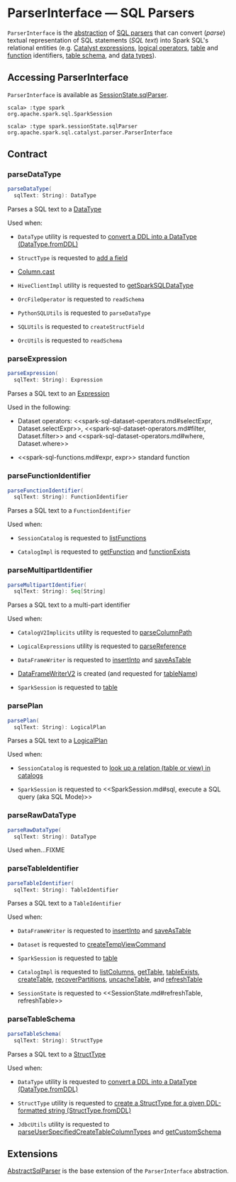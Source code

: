 # ParserInterface &mdash; SQL Parsers

`ParserInterface` is the [abstraction](#contract) of [SQL parsers](#extensions) that can convert (_parse_) textual representation of SQL statements (_SQL text_) into Spark SQL's relational entities (e.g. [Catalyst expressions](#parseExpression), [logical operators](#parsePlan), [table](#parseTableIdentifier) and [function](#parseFunctionIdentifier) identifiers, [table schema](#parseTableSchema), and [data types](#parseDataType)).

## Accessing ParserInterface

`ParserInterface` is available as [SessionState.sqlParser](../SessionState.md#sqlParser).

```text
scala> :type spark
org.apache.spark.sql.SparkSession

scala> :type spark.sessionState.sqlParser
org.apache.spark.sql.catalyst.parser.ParserInterface
```

## Contract

### <span id="parseDataType"> parseDataType

```scala
parseDataType(
  sqlText: String): DataType
```

Parses a SQL text to a [DataType](../DataType.md)

Used when:

* `DataType` utility is requested to [convert a DDL into a DataType (DataType.fromDDL)](../DataType.md#fromDDL)

* `StructType` is requested to [add a field](../StructType.md#add)

* [Column.cast](../spark-sql-Column.md#cast)

* `HiveClientImpl` utility is requested to [getSparkSQLDataType](../hive/HiveClientImpl.md#getSparkSQLDataType)

* `OrcFileOperator` is requested to `readSchema`

* `PythonSQLUtils` is requested to `parseDataType`

* `SQLUtils` is requested to `createStructField`

* `OrcUtils` is requested to `readSchema`

### <span id="parseExpression"> parseExpression

```scala
parseExpression(
  sqlText: String): Expression
```

Parses a SQL text to an [Expression](../expressions/Expression.md)

Used in the following:

* Dataset operators: <<spark-sql-dataset-operators.md#selectExpr, Dataset.selectExpr>>, <<spark-sql-dataset-operators.md#filter, Dataset.filter>> and <<spark-sql-dataset-operators.md#where, Dataset.where>>

* <<spark-sql-functions.md#expr, expr>> standard function

### <span id="parseFunctionIdentifier"> parseFunctionIdentifier

```scala
parseFunctionIdentifier(
  sqlText: String): FunctionIdentifier
```

Parses a SQL text to a `FunctionIdentifier`

Used when:

* `SessionCatalog` is requested to [listFunctions](../SessionCatalog.md#listFunctions)

* `CatalogImpl` is requested to [getFunction](../CatalogImpl.md#getFunction) and [functionExists](../CatalogImpl.md#functionExists)

### <span id="parseMultipartIdentifier"> parseMultipartIdentifier

```scala
parseMultipartIdentifier(
  sqlText: String): Seq[String]
```

Parses a SQL text to a multi-part identifier

Used when:

* `CatalogV2Implicits` utility is requested to [parseColumnPath](CatalogV2Implicits.md#parseColumnPath)

* `LogicalExpressions` utility is requested to [parseReference](LogicalExpressions.md#parseReference)

* `DataFrameWriter` is requested to [insertInto](../DataFrameWriter.md#insertInto) and [saveAsTable](../DataFrameWriter.md#saveAsTable)

* [DataFrameWriterV2](../DataFrameWriterV2.md) is created (and requested for [tableName](../DataFrameWriterV2.md#tableName))

* `SparkSession` is requested to [table](../SparkSession.md#table)

### <span id="parsePlan"> parsePlan

```scala
parsePlan(
  sqlText: String): LogicalPlan
```

Parses a SQL text to a [LogicalPlan](../logical-operators/LogicalPlan.md)

Used when:

* `SessionCatalog` is requested to [look up a relation (table or view) in catalogs](../SessionCatalog.md#lookupRelation)

* `SparkSession` is requested to <<SparkSession.md#sql, execute a SQL query (aka SQL Mode)>>

### <span id="parseRawDataType"> parseRawDataType

```scala
parseRawDataType(
  sqlText: String): DataType
```

Used when...FIXME

### <span id="parseTableIdentifier"> parseTableIdentifier

```scala
parseTableIdentifier(
  sqlText: String): TableIdentifier
```

Parses a SQL text to a `TableIdentifier`

Used when:

* `DataFrameWriter` is requested to [insertInto](../DataFrameWriter.md#insertInto) and [saveAsTable](../DataFrameWriter.md#saveAsTable)

* `Dataset` is requested to [createTempViewCommand](../spark-sql-Dataset-basic-actions.md#createTempViewCommand)

* `SparkSession` is requested to [table](../SparkSession.md#table)

* `CatalogImpl` is requested to [listColumns](../CatalogImpl.md#listColumns), [getTable](../CatalogImpl.md#getTable), [tableExists](../CatalogImpl.md#tableExists), [createTable](../CatalogImpl.md#createTable), [recoverPartitions](../CatalogImpl.md#recoverPartitions), [uncacheTable](../CatalogImpl.md#uncacheTable), and [refreshTable](../CatalogImpl.md#refreshTable)

* `SessionState` is requested to <<SessionState.md#refreshTable, refreshTable>>

### <span id="parseTableSchema"> parseTableSchema

```scala
parseTableSchema(
  sqlText: String): StructType
```

Parses a SQL text to a [StructType](../StructType.md)

Used when:

* `DataType` utility is requested to [convert a DDL into a DataType (DataType.fromDDL)](../DataType.md#fromDDL)

* `StructType` utility is requested to [create a StructType for a given DDL-formatted string (StructType.fromDDL)](../StructType.md#fromDDL)

* `JdbcUtils` utility is requested to [parseUserSpecifiedCreateTableColumnTypes](../datasources/jdbc/JdbcUtils.md#parseUserSpecifiedCreateTableColumnTypes) and [getCustomSchema](../datasources/jdbc/JdbcUtils.md#getCustomSchema)

## Extensions

[AbstractSqlParser](AbstractSqlParser.md) is the base extension of the `ParserInterface` abstraction.
